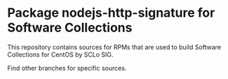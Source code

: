 # Package nodejs-http-signature for Software Collections

This repository contains sources for RPMs that are used
to build Software Collections for CentOS by SCLo SIG.

Find other branches for specific sources.
